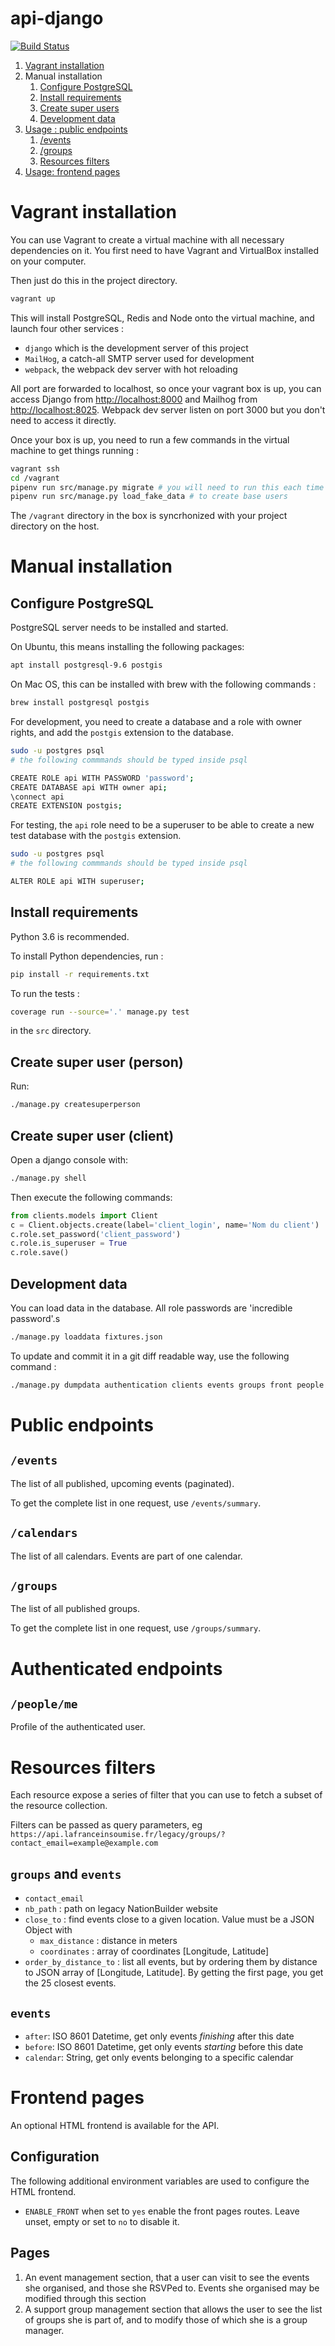 api-django
==========

[![Build Status](https://travis-ci.org/lafranceinsoumise/api-django.svg?branch=master)](https://travis-ci.org/lafranceinsoumise/api-django)

1. [Vagrant installation](#vagrant)
1. Manual installation
    1. [Configure PostgreSQL](#configure-postgresql)
    2. [Install requirements](#install-requirements)
    3. [Create super users](#create-super-user-person)
    4. [Development data](#development-data)
2. [Usage : public endpoints](#public-endpoints)
    1. [/events](#events)
    1. [/groups](#groups)
    2. [Resources filters](#resources-filters)
3. [Usage: frontend pages](#frontend-pages)

# Vagrant installation

You can use Vagrant to create a virtual machine with all necessary
dependencies on it. You first need to have Vagrant and VirtualBox
installed on your computer.

Then just do this in the project directory.
```bash
vagrant up
```

This will install PostgreSQL, Redis and Node onto the virtual
machine, and launch four other services :

* `django` which is the development server of this project
* `MailHog`, a catch-all SMTP server used for development
* `webpack`, the webpack dev server with hot reloading

All port are forwarded to localhost, so once your vagrant box is up,
you can access Django from [http://localhost:8000](http://localhost:8000)
and Mailhog from [http://localhost:8025](http://localhost:8025).
Webpack dev server listen on port 3000 but you don't need
to access it directly.

Once your box is up, you need to run a few commands in the virtual
machine to get things running :
```bash
vagrant ssh
cd /vagrant
pipenv run src/manage.py migrate # you will need to run this each time you migrate
pipenv run src/manage.py load_fake_data # to create base users
```

The `/vagrant` directory in the box is syncrhonized with your
project directory on the host.

# Manual installation

Configure PostgreSQL
--------------------

PostgreSQL server needs to be installed and started.

On Ubuntu, this means installing the following packages:

```bash
apt install postgresql-9.6 postgis
```

On Mac OS, this can be installed with brew with the following commands :

```bash
brew install postgresql postgis
```

For development, you need to create a database and a role with owner
rights, and add the `postgis` extension to the database.

```bash
sudo -u postgres psql
# the following commmands should be typed inside psql

CREATE ROLE api WITH PASSWORD 'password';
CREATE DATABASE api WITH owner api;
\connect api
CREATE EXTENSION postgis;
```

For testing, the `api` role need to be a superuser to be able to create
a new test database with the `postgis` extension.

```bash
sudo -u postgres psql
# the following commmands should be typed inside psql

ALTER ROLE api WITH superuser;
```

Install requirements
--------------------

Python 3.6 is recommended.

To install Python dependencies, run :

```bash
pip install -r requirements.txt
```

To run the tests :

```bash
coverage run --source='.' manage.py test
```

in the `src` directory.

Create super user (person)
--------------------------

Run:

```bash
./manage.py createsuperperson
```

Create super user (client)
--------------------------

Open a django console with:

```bash
./manage.py shell
```

Then execute the following commands:

```python
from clients.models import Client
c = Client.objects.create(label='client_login', name='Nom du client')
c.role.set_password('client_password')
c.role.is_superuser = True
c.role.save()
```

Development data
----------------

You can load data in the database. All role passwords are 'incredible password'.s

```bash
./manage.py loaddata fixtures.json
``` 

To update and commit it in a git diff readable way, use the following command :

```bash
./manage.py dumpdata authentication clients events groups front people polls
```

# Public endpoints

## `/events`

The list of all published, upcoming events (paginated).

To get the complete list in one request, use `/events/summary`.

## `/calendars`

The list of all calendars. Events are part of one calendar.

## `/groups`

The list of all published groups.

To get the complete list in one request, use `/groups/summary`.

# Authenticated endpoints

## `/people/me`

Profile of the authenticated user.

# Resources filters

Each resource expose a series of filter that you can use to fetch a subset of the resource collection.

Filters can be passed as query parameters, eg `https://api.lafranceinsoumise.fr/legacy/groups/?contact_email=example@example.com`

## `groups` and `events`

* `contact_email`
* `nb_path` : path on legacy NationBuilder website
* `close_to` : find events close to a given location. Value must be a JSON Object with
    * `max_distance` : distance in meters
    * `coordinates` : array of coordinates [Longitude, Latitude]
* `order_by_distance_to` : list all events, but by ordering them by distance to JSON array of [Longitude, Latitude]. By getting the first page, you get the 25 closest events.

## `events`

* `after`: ISO 8601 Datetime, get only events *finishing* after this date
* `before`: ISO 8601 Datetime, get only events *starting* before this date
* `calendar`: String, get only events belonging to a specific calendar

# Frontend pages

An optional HTML frontend is available for the API.

## Configuration

The following additional environment variables are used to configure the
HTML frontend.

* `ENABLE_FRONT` when set to `yes` enable the front pages routes. Leave
  unset, empty or set to `no` to disable it.

## Pages

1. An event management section, that a user can visit to see the events
   she organised, and those she RSVPed to. Events she organised may be
   modified through this section
2. A support group management section that allows the user to see the
   list of groups she is part of, and to modify those of which she is a
   group manager.
